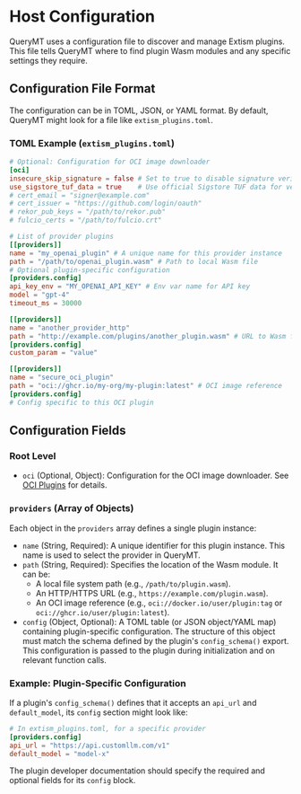 # Host Configuration

QueryMT uses a configuration file to discover and manage Extism plugins. This file tells QueryMT where to find plugin Wasm modules and any specific settings they require.

## Configuration File Format

The configuration can be in TOML, JSON, or YAML format. By default, QueryMT might look for a file like `extism_plugins.toml`.

### TOML Example (`extism_plugins.toml`)

```toml
# Optional: Configuration for OCI image downloader
[oci]
insecure_skip_signature = false # Set to true to disable signature verification (not recommended for production)
use_sigstore_tuf_data = true    # Use official Sigstore TUF data for verification
# cert_email = "signer@example.com"
# cert_issuer = "https://github.com/login/oauth"
# rekor_pub_keys = "/path/to/rekor.pub"
# fulcio_certs = "/path/to/fulcio.crt"

# List of provider plugins
[[providers]]
name = "my_openai_plugin" # A unique name for this provider instance
path = "/path/to/openai_plugin.wasm" # Path to local Wasm file
# Optional plugin-specific configuration
[providers.config]
api_key_env = "MY_OPENAI_API_KEY" # Env var name for API key
model = "gpt-4"
timeout_ms = 30000

[[providers]]
name = "another_provider_http"
path = "http://example.com/plugins/another_plugin.wasm" # URL to Wasm file
[providers.config]
custom_param = "value"

[[providers]]
name = "secure_oci_plugin"
path = "oci://ghcr.io/my-org/my-plugin:latest" # OCI image reference
[providers.config]
# Config specific to this OCI plugin
```

## Configuration Fields

### Root Level

- `oci` (Optional, Object): Configuration for the OCI image downloader. See [OCI Plugins](oci_plugins.md) for details.

### `providers` (Array of Objects)

Each object in the `providers` array defines a single plugin instance:

- `name` (String, Required): A unique identifier for this plugin instance. This name is used to select the provider in QueryMT.
- `path` (String, Required): Specifies the location of the Wasm module. It can be:
    - A local file system path (e.g., `/path/to/plugin.wasm`).
    - An HTTP/HTTPS URL (e.g., `https://example.com/plugin.wasm`).
    - An OCI image reference (e.g., `oci://docker.io/user/plugin:tag` or `oci://ghcr.io/user/plugin:latest`).
- `config` (Object, Optional): A TOML table (or JSON object/YAML map) containing plugin-specific configuration. The structure of this object must match the schema defined by the plugin's `config_schema()` export. This configuration is passed to the plugin during initialization and on relevant function calls.

### Example: Plugin-Specific Configuration

If a plugin's `config_schema()` defines that it accepts an `api_url` and `default_model`, its `config` section might look like:

```toml
# In extism_plugins.toml, for a specific provider
[providers.config]
api_url = "https://api.customllm.com/v1"
default_model = "model-x"
```

The plugin developer documentation should specify the required and optional fields for its `config` block.
